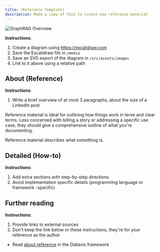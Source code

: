 ```yaml
---
title: (Reference Template)
description: Make a copy of this to create new reference material
---
```


<!-- Diagram -->

![GraphRAG Overview](../../../assets/images/diagram-template.svg)

**Instructions**: 

1. Create a diagram using https://excalidraw.com
2. Save the Excalidraw file in `/media`
3. Save an SVG export of the diagram in `/src/assets/images`
4. Link to it above using a relative path

## About (Reference)

**Instructions**: 

1. Write a brief overview of at most 3 paragraphs, about the size of a LinkedIn post

Reference material is ideal for outlining how things work in terse and clear terms.
Less concerned with telling a story or addressing a specific use case, they should give a comprehensive outline of what you're documenting.

Reference material describes what something is.

## Detailed (How-to)

**Instructions**: 

1. Add extra sections with step-by-step directions
2. Avoid implementation specific details (programming language or framework -specific)


## Further reading

**Instructions**:

1. Provide links to external sources
2. Don't keep the link below or these instructions, they're for your reference as the author

- Read [about reference](https://diataxis.fr/reference/) in the Diátaxis framework
